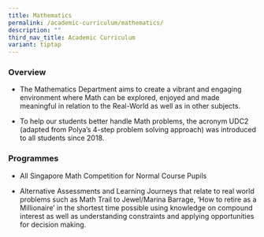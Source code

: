 ```yaml
---
title: Mathematics
permalink: /academic-curriculum/mathematics/
description: ""
third_nav_title: Academic Curriculum
variant: tiptap
---
```

<h3>Overview</h3>
<ul data-tight="true" class="tight">
<li>
<p>The Mathematics Department aims to create a vibrant and engaging environment
where Math can be explored, enjoyed and made meaningful in relation to
the Real-World as well as in other subjects.
<br>
</p>
</li>
<li>
<p>To help our students better handle Math problems, the acronym UDC2 (adapted
from Polya’s 4-step problem solving approach) was introduced to all students
since 2018.</p>
</li>
</ul>
<h3>Programmes</h3>
<ul data-tight="true" class="tight">
<li>
<p>All Singapore Math Competition for Normal Course Pupils</p>
</li>
<li>
<p>Alternative Assessments and Learning Journeys that relate to real world
problems such as Math Trail to Jewel/Marina Barrage, ‘How to retire as
a Millionaire’ in the shortest time possible using knowledge on compound
interest as well as understanding constraints and applying opportunities
for decision making.</p>
</li>
</ul>
<p></p>